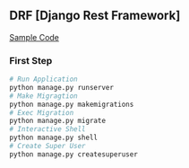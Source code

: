 ## DRF [Django Rest Framework]
[Sample Code](https://github.com/akiyoko/drf-simplest-sample)

### First Step
```bash
# Run Application
python manage.py runserver
# Make Migragtion
python manage.py makemigrations
# Exec Migration 
python manage.py migrate
# Interactive Shell
python manage.py shell
# Create Super User
python manage.py createsuperuser
```